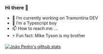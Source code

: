 ### Hi there 👋

- 🔭 I’m currently working on Tramontina DEV
- 🌱 I’m a Typescript boy
- 📫 How to reach me: ...
- ⚡ Fun fact: Mike Tyson is my brother


[![João Pedro's github stats](https://github-readme-stats.vercel.app/api?username=JpAudibert)](https://github.com/JpAudibert)
